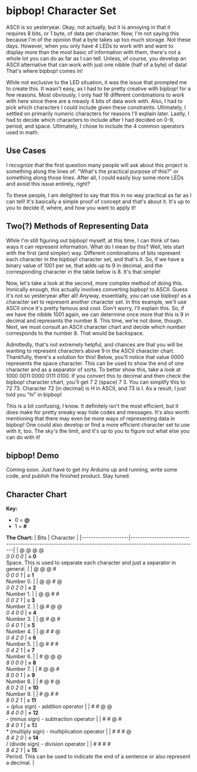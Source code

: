 # bipbop! Character Set
ASCII is so yesteryear. Okay, not actually, but it is annoying in that it requires 8 bits, or 1 byte, of data per character. Now, I'm not saying this because I'm of the opinion that a byte takes up too much storage. Not these days. However, when you only have 4 LEDs to work with and want to display more than the most basic of information with them, there's not a whole lot you can do as far as I can tell. Unless, of course, you develop an ASCII alternative that can work with just one nibble (half of a byte) of data! That's where bipbop! comes in!

While not exclusive to the LED situation, it was the issue that prompted me to create this. It wasn't easy, as I had to be pretty creative with bipbop! for a few reasons. Most obviously, I only had 16 different combinations to work with here since there are a measly 4 bits of data work with. Also, I had to pick which characters I could include given these constraints. Ultimately, I settled on primarily numeric characters for reasons I'll explain later. Lastly, I had to decide which characters to include after I had decided on 0-9, period, and space. Ultimately, I chose to include the 4 common operators used in math.

## Use Cases
I recognize that the first question many people will ask about this project is something along the lines of: "What's the practical purpose of this?" or something along those lines. After all, I could easily buy some more LEDs and avoid this issue entirely, right?

To these people, I am delighted to say that this in no way practical as far as I can tell! It's basically a simple proof of concept and that's about it. It's up to you to decide if, where, and how you want to apply it!

## Two(?) Methods of Representing Data
While I'm still figuring out bipbop! myself, at this time, I can think of two ways it can represent information. What do I mean by this? Well, lets start with the first (and simpler) way. Different combinations of bits represent each character in the bipbop! character set, and that's it. So, if we have a binary value of 1001 per se, that adds up to 9 in decimal, and the corresponding character in the table below is 8. It's that simple!

Now, let's take a look at the second, more complex method of doing this. Ironically enough, this actually involves converting bipbop! to ASCII. Guess it's not so yesteryear after all! Anyway, essentially, you can use bipbop! as a character set to represent another character set. In this example, we'll use ASCII since it's pretty famous and cool. Don't worry, I'll explain this. So, if we have the nibble 1001 again, we can determine once more that this is 9 in decimal and represents the number 8. This time, we're not done, though. Next, we must consult an ASCII character chart and decide which number corresponds to the number 8. That would be backspace.

Admittedly, that's not extremely helpful, and chances are that you will be wanting to represent characters above 9 in the ASCII character chart. Thankfully, there's a solution for this! Below, you'll notice that value 0000 represents the space character. This can be used to show the end of one character and as a separator of sorts. To better show this, take a look at 1000 0011 0000 0111 0100. If you convert this to decimal and then check the bipbop! character chart, you'll get 7 2 (space) 7 3. You can simplify this to 72 73. Character 72 (in decimal) is H in ASCII, and 73 is I. As a result, I just told you "hi" in bipbop!

This is a bit confusing, I know. It definitely isn't the most efficient, but it does make for pretty sneaky way hide codes and messages. It's also worth mentioning that there may even be more ways of representing data in bipbop! One could also develop or find a more efficient character set to use with it, too. The sky's the limit, and it's up to you to figure out what else you can do with it!

## bipbop! Demo
Coming soon. Just have to get my Arduino up and running, write some code, and publish the finished product. Stay tuned.

## Character Chart
**Key:**
- 0 = **@**
- 1 = **#**

**The Chart:**
| Bits               | Character                                                                                                |
|--------------------|----------------------------------------------------------------------------------------------------------|
| @ @ @ @<br>*0 0 0 0* | **= 0**<br>Space. This is used to separate each character and just a separator in general.                   |
| @ @ @ #<br>*0 0 0 1* | **= 1**<br>Number 0.                                                                                         |
| @ @ # @<br>*0 0 2 0* | **= 2**<br>Number 1.                                                                                         |
| @ @ # #<br>*0 0 2 1* | **= 3**<br>Number 2.                                                                                         |
| @ # @ @<br>*0 4 0 0* | **= 4**<br>Number 3.                                                                                         |
| @ # @ #<br>*0 4 0 1* | **= 5**<br>Number 4.                                                                                         |
| @ # # @<br>*0 4 2 0* | **= 6**<br>Number 5.                                                                                         |
| @ # # #<br>*0 4 2 1* | **= 7**<br>Number 6.                                                                                         |
| # @ @ @<br>*8 0 0 0* | **= 8**<br>Number 7.                                                                                         |
| # @ @ #<br>*8 0 0 1* | **= 9**<br>Number 8.                                                                                         |
| # @ # @<br>*8 0 2 0* | **= 10**<br>Number 9.                                                                                        |
| # @ # #<br>*8 0 2 1* | **= 11**<br>+ (plus sign) - addition operator                                                                |
| # # @ @<br>*8 4 0 0* | **= 12**<br>- (minus sign) - subtraction operator                                                            |
| # # @ #<br>*8 4 0 1* | **= 1**3<br>* (multiply sign) - multiplication operator                                                      |
| # # # @<br>*8 4 2 0* | **= 14**<br>/ (divide sign) - division operator                                                              |
| # # # #<br>*8 4 2 1* | **= 15**<br>Period. This can be used to indicate the end of a sentence or also represent a decimal.          |
